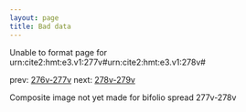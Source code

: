 ```yaml
---
layout: page
title: Bad data
---
```


Unable to format page for urn:cite2:hmt:e3.v1:277v#urn:cite2:hmt:e3.v1:278v#

prev: [276v-277v](../276v-277v/) next: [278v-279v](../278v-279v/)

Composite image not yet made for bifolio spread 277v-278v

